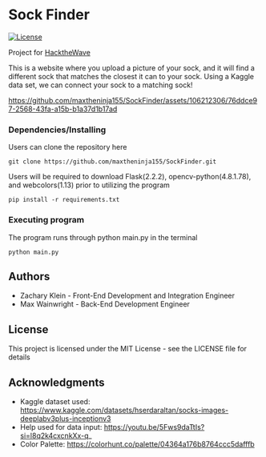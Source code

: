 # Sock Finder

[![License](https://img.shields.io/badge/license-MIT-blue)](./LICENSE)

Project for [HacktheWave](https://www.hackthewave.com/)

This is a website where you upload a picture of your sock, and it will find a different sock that matches the closest it can to your sock.
Using a Kaggle data set, we can connect your sock to a matching sock!




https://github.com/maxtheninja155/SockFinder/assets/106212306/76ddce97-2568-43fa-a15b-b1a37d1b17ad






### Dependencies/Installing

Users can clone the repository here

```
git clone https://github.com/maxtheninja155/SockFinder.git
```

Users will be required to download Flask(2.2.2), opencv-python(4.8.1.78), and webcolors(1.13) prior to utilizing the program

```
pip install -r requirements.txt
```

### Executing program

The program runs through python main.py in the terminal

```
python main.py
```

## Authors

- Zachary Klein - Front-End Development and Integration Engineer
- Max Wainwright - Back-End Development Engineer

## License

This project is licensed under the MIT License - see the LICENSE file for details


## Acknowledgments

- Kaggle dataset used: https://www.kaggle.com/datasets/hserdaraltan/socks-images-deeplabv3plus-inceptionv3
- Help used for data input: https://youtu.be/5Fws9daTtIs?si=l8q2k4cxcnkXx-q_
- Color Palette: https://colorhunt.co/palette/04364a176b8764ccc5dafffb
